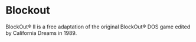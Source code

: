 # Blockout
BlockOut® II is a free adaptation of the original BlockOut® DOS game edited by California Dreams in 1989.
